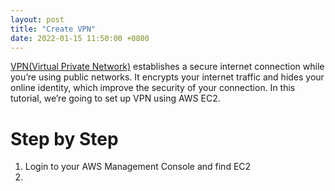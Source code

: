 ```yaml
---
layout: post
title: "Create VPN"
date: 2022-01-15 11:50:00 +0800
---
```


[VPN(Virtual  Private Network)](https://en.wikipedia.org/wiki/Virtual_private_network) establishes a secure internet connection while you’re using public networks. It encrypts your internet traffic and hides your online identity, which improve the security of your connection. In this tutorial, we’re going to set up VPN using AWS EC2.

# Step by Step
1. Login to your AWS Management Console and find EC2
2. 